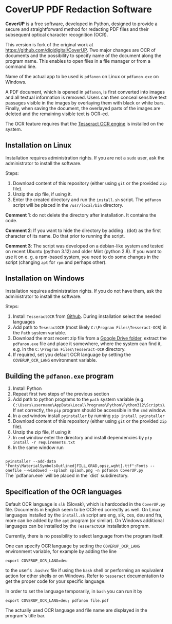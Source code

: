 # CoverUP PDF Redaction Software
**CoverUP** is a free software, developed in Python, designed to provide a secure and straightforward method for redacting PDF files and their subsequent optical character recognition (OCR).

This version is fork of the original work at https://github.com/digidigital/CoverUP. Two major changes are OCR of documents and the possibility to specify name of the document along the program name. This enables to open files in a file manager or from a command line.

Name of the actual app to be used is `pdfanon` on Linux or `pdfanon.exe` on Windows.

A PDF document, which is opened in `pdfanon`, is first converted into images and all textual information is removed. Users can then conceal sensitive text passages visible in the images by overlaying them with black or white bars. Finally, when saving the document, the overlayed parts of the images are deleted and the remaining visible text is OCR-ed.

The OCR feature requires that the [Tesseract OCR engine](https://github.com/tesseract-ocr/tesseract) is installed on the system.

## Installation on Linux
Installation requires administration rights. If you are not a `sudo` user, ask the administrator to install the software.

Steps:

1. Download content of this repository (either using `git` or the provided `zip` file).
2. Unzip the zip file, if using it.
3. Enter the created directory and run the `install.sh` script. The `pdfanon` script will be placed in the `/usr/local/bin` directory.

**Comment 1**: do not delete the directory after installation. It contains the code.

**Comment 2**: If you want to hide the directory by adding . (dot) as the first character of its name. Do that prior to running the script.

**Comment 3**: The script was developed on a debian-like system and tested on recent Ubuntu (python 3.12) and older Mint (python 2.8). If you want to use it on e. g. a rpm-based system, you need to do some changes in the script (changing `apt` for `rpm` and perhaps other).

## Installation on Windows
Installation requires administration rights. If you do not have them, ask the administrator to install the software.

Steps:

1. Install `TesseractOCR` from [Github](https://github.com/UB-Mannheim/tesseract/wiki).  During installation select the needed languages
1. Add path to `TeseractOCR` (most likely `C:\Program Files\Tesseract-OCR`) in the `Path` system variable.
1. Download the most recent zip file from a [Google Drive folder](https://drive.google.com/drive/folders/14RA-n_7WmSg0xD_fU9nXR7hTFqagBHL5?usp=sharing), extract the `pdfanon.exe` file and place it somewhere, where the system can find it, e.g. in the `C:\Program Files\Tesseract-OCR` directory.
1. If required, set you default OCR language by setting the `COVERUP_OCR_LANG` environment variable.

## Building the `pdfanon.exe` program
1. Install Python
1. Repeat first two steps of the previous section
1. Add path to python programs to the `path` system variable (e.g. `C:\Users\username\AppData\Local\Programs\Python\Python312\Scripts`). If set correctly, the `pip` program should be accessible in the `cmd` window.
1. In a `cmd` window install `pyinstaller` by running `pip install pyinstaller`
1. Download content of this repository (either using `git` or the provided `zip` file).
1. Unzip the zip file, if using it
1. In `cmd` window enter the directory and install dependencies by `pip install -r requirements.txt`
1. In the same window run
<code>
pyinstaller --add-data "Fonts\MaterialSymbolsOutlined[FILL,GRAD,opsz,wght].ttf":Fonts --onefile --windowed --splash splash.png -n pdfanon CoverUP.py
</code>
The `pdfanon.exe` will be placed in the `dist` subdirectory.

## Specification of the OCR languages

Default OCR language is `slk` (Slovak), which is hardcoded in the `CoverUP.py` file. Documents in English seem to be OCR-ed correctly as well. On Linux languages installed by the `install.sh` script are eng, slk, ces, deu and fra, more can be added by the `apt` program (or similar). On Windows additional languages can be installed by the `TesseractOCR` installation program.

Currently, there is no possibility to select language from the program itself.

One can specify OCR language by setting the `COVERUP_OCR_LANG` environment variable, for example by adding the line
```
export COVERUP_OCR_LANG=deu
```
to the user's `.bashrc` file if using the `bash` shell or performing an equivalent action for other shells or on Windows. Refer to `tesseract` documentation to get the proper code for your specific language.

In order to set the language temporarily, in `bash` you can run it by
```
export COVERUP_OCR_LANG=deu; pdfanon file.pdf
```
The actually used OCR language and file name are displayed in the program's title bar.
